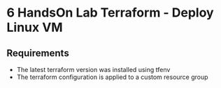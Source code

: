 # 6 HandsOn Lab Terraform - Deploy Linux VM

## Requirements

- The latest terraform version was installed using tfenv
- The terraform configuration is applied to a custom resource group